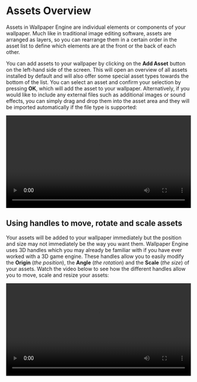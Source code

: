 # Assets Overview

Assets in Wallpaper Engine are individual elements or components of your wallpaper. Much like in traditional image editing software, assets are arranged as layers, so you can rearrange them in a certain order in the asset list to define which elements are at the front or the back of each other.

You can add assets to your wallpaper by clicking on the **Add Asset** button on the left-hand side of the screen. This will open an overview of all assets installed by default and will also offer some special asset types towards the bottom of the list. You can select an asset and confirm your selection by pressing **OK**, which will add the asset to your wallpaper. Alternatively, if you would like to include any external files such as additional images or sound effects, you can simply drag and drop them into the asset area and they will be imported automatically if the file type is supported:

<video width="100%" controls>
  <source src="/videos/asset_adding.mp4" type="video/mp4">
  Your browser does not support the video tag.
</video>

## Using handles to move, rotate and scale assets

Your assets will be added to your wallpaper immediately but the position and size may not immediately be the way you want them. Wallpaper Engine uses 3D handles which you may already be familiar with if you have ever worked with a 3D game engine. These handles allow you to easily modify the **Origin** (*the position*), the **Angle** (*the rotation*) and the **Scale** (*the size*) of your assets. Watch the video below to see how the different handles allow you to move, scale and resize your assets:

<video width="100%" controls loop>
  <source src="/videos/asset_movement.mp4" type="video/mp4">
  Your browser does not support the video tag.
</video>

